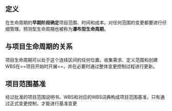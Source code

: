 ## 定义
在生命周期的**早期阶段确定**项目范围、时间和成本。对任何范围的变更都要进行仔细管理。预测型生命周期也被称为**瀑布型生命周期**。

## 与项目生命周期的关系
项目生命周期可以处于这个连续区间的任何位置。收集需求、定义范围和创建WBS在==项目开始时开展==，并在必要时通过整体变更控制过程进行更新。

## 项目范围基准
经过批准的项目范围说明书、WBS和对应的WBS词典构成项目范围基准，只有通过正式变更控制，才能进行基准变更